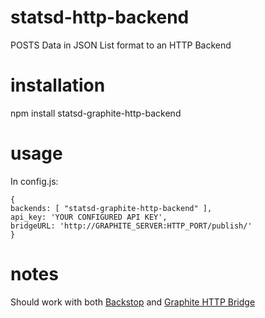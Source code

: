 statsd-http-backend
===================

POSTS Data in JSON List format to an HTTP Backend

installation
============

   npm install statsd-graphite-http-backend

usage
=====

In config.js:  

```
{
backends: [ "statsd-graphite-http-backend" ],
api_key: 'YOUR CONFIGURED API KEY',
bridgeURL: 'http://GRAPHITE_SERVER:HTTP_PORT/publish/'
}
```

notes
=====

Should work with both [Backstop](https://github.com/obfuscurity/backstop) and [Graphite HTTP Bridge](https://github.com/bmhatfield/graphite-http-bridge)
